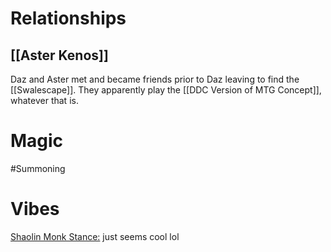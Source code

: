 # Relationships
## [[Aster Kenos]]
Daz and Aster met and became friends prior to Daz leaving to find the [[Swalescape]]. They apparently play the [[DDC Version of MTG Concept]], whatever that is.
# Magic
#Summoning 
# Vibes
[Shaolin Monk Stance:](https://youtube.com/shorts/xbirqz0uXZs?si=05KKy0PmwSVJDCNf) just seems cool lol